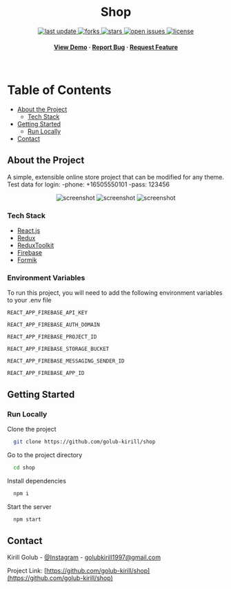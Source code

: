 <div align="center">

  
  
<h1>Shop</h1>
  
<!-- Badges -->
<p>
  <a href="">
    <img src="https://img.shields.io/github/last-commit/golub-kirill/shop" alt="last update" />
  </a>
  <a href="https://github.com/golub-kirill/shop/network/members">
    <img src="https://img.shields.io/github/forks/golub-kirill/shop" alt="forks" />
  </a>
  <a href="https://github.com/golub-kirill/shop/stargazers">
    <img src="https://img.shields.io/github/stars/golub-kirill/shop" alt="stars" />
  </a>
  <a href="https://github.com/Louis3797/awesome-readme-template/issues/">
    <img src="https://img.shields.io/github/issues/golub-kirill/shop" alt="open issues" />
  </a>
  <a href="https://github.com/golub-kirill/shop/blob/master/LICENSE">
    <img src="https://img.shields.io/github/license/Louis3797/awesome-readme-template.svg" alt="license" />
  </a>
</p>
   
<h4>
    <a href="https://golub-kirill.github.io/shop/">View Demo</a>
  <span> · </span>
    <a href="https://github.com/golub-kirill/shop/">Report Bug</a>
  <span> · </span>
    <a href="https://github.com/golub-kirill/shop/issues/">Request Feature</a>
  </h4>
</div>

<br />

<!-- Table of Contents -->
# Table of Contents

- [About the Project](#about-the-project)
  * [Tech Stack](#tech-stack)
- [Getting Started](#getting-started)
  * [Run Locally](#run-locally)
- [Contact](#contact)
  

<!-- About the Project -->
## About the Project
<p>
A simple, extensible online store project that can be modified for any theme.
Test data for login:
-phone: +16505550101
-pass: 123456
</p>

<div align="center"> 
  <img src="https://i.imgur.com/t7TwiCf.png" alt="screenshot" />
  <img src="https://i.imgur.com/KBqnjjX.jpeg" alt="screenshot" />
  <img src="https://i.imgur.com/hK5esH4.png" alt="screenshot" />
</div>


<!-- TechStack -->
### Tech Stack

  <ul>
    <li><a href="https://reactjs.org/">React.js</a></li>
    <li><a href="https://redux.js.org/">Redux</a></li>
    <li><a href="https://redux-toolkit.js.org/">ReduxToolkit</a></li>
    <li><a href="https://firebase.google.com/">Firebase</a></li>
    <li><a href="https://formik.org/">Formik</a></li>
  </ul>


<!-- Env Variables -->
### Environment Variables

To run this project, you will need to add the following environment variables to your .env file

`REACT_APP_FIREBASE_API_KEY` <br/>

`REACT_APP_FIREBASE_AUTH_DOMAIN` <br/>

`REACT_APP_FIREBASE_PROJECT_ID` <br/>

`REACT_APP_FIREBASE_STORAGE_BUCKET` <br/>

`REACT_APP_FIREBASE_MESSAGING_SENDER_ID` <br/>

`REACT_APP_FIREBASE_APP_ID` <br/>


<!-- Getting Started -->
## Getting Started

<!-- Run Locally -->
### Run Locally

Clone the project

```bash
  git clone https://github.com/golub-kirill/shop
```

Go to the project directory

```bash
  cd shop
```

Install dependencies

```bash
  npm i
```

Start the server

```bash
  npm start
```

<!-- Contact -->
## Contact

Kirill Golub - <a href="https://www.instagram.com/mr_k_o.o/">@Instagram</a> - golubkirill1997@gmail.com

Project Link: [https://github.com/golub-kirill/shop](https://github.com/golub-kirill/shop)